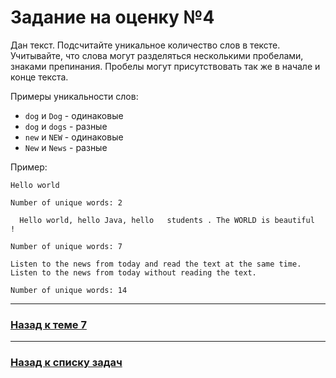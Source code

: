 # Задание на оценку №4

Дан текст.
Подсчитайте уникальное количество слов в тексте.
Учитывайте, что слова могут разделяться несколькими пробелами, знаками препинания.
Пробелы могут присутствовать так же в начале и конце текста.

Примеры уникальности слов:

- `dog` и `Dog` - одинаковые
- `dog` и `dogs` - разные
- `new` и `NEW` - одинаковые
- `New` и `News` - разные

Пример:

```
Hello world

Number of unique words: 2
```

```
  Hello world, hello Java, hello   students . The WORLD is beautiful  !

Number of unique words: 7
```

```
Listen to the news from today and read the text at the same time. Listen to the news from today without reading the text.

Number of unique words: 14
```

---

### [Назад к теме 7](../../unit_07/README.md)

---

### [Назад к списку задач](./README.md)